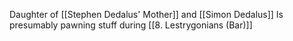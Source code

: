 Daughter of [[Stephen Dedalus' Mother]] and [[Simon Dedalus]]
Is presumably pawning stuff during [[8. Lestrygonians (Bar)]]
